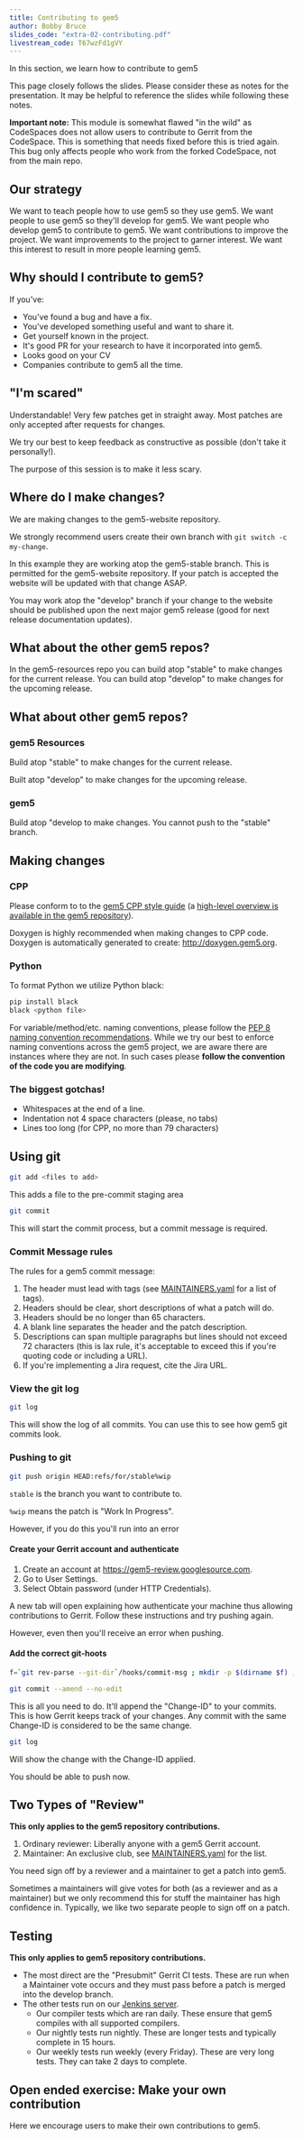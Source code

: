 ```yaml
---
title: Contributing to gem5
author: Bobby Bruce
slides_code: "extra-02-contributing.pdf"
livestream_code: T67wzFd1gVY
---
```


In this section, we learn how to contribute to gem5

This page closely follows the slides.
Please consider these as notes for the presentation.
It may be helpful to reference the slides while following these notes.

**Important note:** This module is somewhat flawed "in the wild" as CodeSpaces does not allow users to contribute to Gerrit from the CodeSpace.
This is something that needs fixed before this is tried again.
This bug only affects people who work from the forked CodeSpace, not from the main repo.

## Our strategy

We want to teach people how to use gem5 so they use gem5.
We want people to use gem5 so they'll develop for gem5.
We want people who develop gem5 to contribute to gem5.
We want contributions to improve the project.
We want improvements to the project to garner interest.
We want this interest to result in more people learning gem5.

## Why should I contribute to gem5?

If you've:

* You've found a bug and have a fix.
* You've developed something useful and want to share it.
* Get yourself known in the project.
* It's good PR for your research to have it incorporated into gem5.
* Looks good on your CV
* Companies contribute to gem5 all the time.

## "I'm scared"

Understandable!
Very few patches get in straight away.
Most patches are only accepted after requests for changes.

We try our best to keep feedback as constructive as possible (don't take it personally!).

The purpose of this session is to make it less scary.

## Where do I make changes?

We are making changes to the gem5-website repository.

We strongly recommend users create their own branch with `git switch -c my-change`.

In this example they are working atop the gem5-stable branch.
This is permitted for the gem5-website repository.
If your patch is accepted the website will be updated with that change ASAP.

You may work atop the "develop" branch if your change to the website should be published upon the next major gem5 release (good for next release documentation updates).

## What about the other gem5 repos?

In the gem5-resources repo you can build atop "stable" to make changes for the current release.
You can build atop "develop" to make changes for the upcoming release.

## What about other gem5 repos?

### gem5 Resources

Build atop "stable" to make changes for the current release.

Built atop  "develop" to make changes for the upcoming release.

### gem5

Build atop "develop to make changes.
You cannot push to the "stable" branch.

## Making changes

### CPP

Please conform to to the [gem5 CPP style guide](https://www.gem5.org/documentation/general_docs/development/coding_style/​) (a [high-level overview is available in the gem5 repository](https://www.gem5.org/contributing#making-modifications)).

Doxygen is highly recommended when making changes to CPP code.
Doxygen is automatically generated to create: http://doxygen.gem5.org.

### Python

To format Python we utilize Python black:

```sh
pip install black
black <python file>
```

For variable/method/etc. naming conventions, please follow the [PEP 8 naming convention recommendations](https://peps.python.org/pep-0008/#naming-conventions).
While we try our best to enforce naming conventions across the gem5 project, we are aware there are instances where they are not.
In such cases please **follow the convention of the code you are modifying**.


### The biggest gotchas!

* Whitespaces at the end of a line.
* Indentation not 4 space characters (please, no tabs)
* Lines too long (for CPP, no more than 79 characters)

## Using git

```sh
git add <files to add>
```

This adds a file to the pre-commit staging area

```sh
git commit
```

This will start the commit process, but a commit message is required.

### Commit Message rules

The rules for a gem5 commit message:

1. The header must lead with tags (see [MAINTAINERS.yaml](https://gem5.googlesource.com/public/gem5/+/refs/heads/develop/MAINTAINERS.yaml) for a list of tags).
2. Headers should be clear, short descriptions of what a patch will do.
3. Headers should be no longer than 65 characters.
4. A blank line separates the header and the patch description.
5. Descriptions can span multiple paragraphs but lines should not exceed 72 characters (this is lax rule, it's acceptable to exceed this if you're quoting code or including a URL).
6. If you're implementing a Jira request, cite the Jira URL.

### View the git log

```sh
git log
```

This will show the log of all commits.
You can use this to see how gem5 git commits look.

### Pushing to git

```sh
git push origin HEAD:refs/for/stable%wip
```

`stable` is the branch you want to contribute to.

`%wip` means the patch is "Work In Progress".

However, if you do this you'll run into an error

#### Create your Gerrit account and authenticate

1. Create an account at https://gem5-review.googlesource.com.
2. Go to User Settings.
3. Select Obtain password (under HTTP Credentials).

A new tab will open explaining how authenticate your machine thus allowing contributions to Gerrit.
Follow these instructions and try pushing again.

However, even then you'll receive an error when pushing.

#### Add the correct git-hoots

```sh
f=`git rev-parse --git-dir`/hooks/commit-msg ; mkdir -p $(dirname $f) ; curl -Lo $f https://gerrit-review.googlesource.com/tools/hooks/commit-msg ; chmod +x $f

git commit --amend --no-edit
```

This is all you need to do.
It'll append the "Change-ID" to your commits.
This is how Gerrit keeps track of your changes.
Any commit with the same Change-ID is considered to be the same change.

```sh
git log
```

Will show the change with the Change-ID applied.

You should be able to push now.

## Two Types of "Review"

**This only applies to the gem5 repository contributions.**

1. Ordinary reviewer: Liberally anyone with a gem5 Gerrit account.
2. Maintainer: An exclusive club, see [MAINTAINERS.yaml](https://gem5.googlesource.com/public/gem5/+/refs/heads/develop/MAINTAINERS.yaml) for the list.

You need sign off by a reviewer and a maintainer to get a patch into gem5.

Sometimes a maintainers will give votes for both (as a reviewer and as a maintainer) but we only recommend this for stuff the maintainer has high confidence in.
Typically, we like two separate people to sign off on a patch.

## Testing

**This only applies to gem5 repository contributions.**

- The most direct are the "Presubmit" Gerrit CI tests.
These are run when a Maintainer vote occurs and they must pass before a patch is merged into the develop branch.
- The other tests run on our [Jenkins server](https://jenkins.gem5.org).
    - Our compiler tests which are ran daily.
    These ensure that gem5 compiles with all supported compilers.
    - Our nightly tests run nightly.
    These are longer tests and typically complete in 15 hours.
    - Our weekly tests run weekly (every Friday).
    These are very long tests.
    They can take 2 days to complete.

## Open ended exercise: Make your own contribution

Here we encourage users to make their own contributions to gem5.
